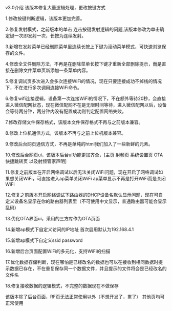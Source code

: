v3.0介绍
该版本修复大量逻辑处理，更改按键方式

1.修改按键判断逻辑，该版本更加完善。

2.修复发射模式，之前版本的单击 连击按键发射逻辑的问题,该版本修改为单击确定键一次即发射一次，长按为连续发射。

3.新增在发射菜单已经删除菜单里连续长按上下键为滚动菜单模式，可快速浏览保存的文件。

4.修改全文件删除方法，不再是在删除菜单长按下键才重新全部删除提示，而是直接在删除文件菜单页新添加一条菜单内容。

5.修复调试页多次进入会多次连接WiFi的情况，现在只要连接成功不掉线的情况下，不在进行多次调用连接WiFi命令。

6.修复wifi连接逻辑，设备第一次连接WiFi的情况下，不在额外等待20秒，会直接进入微信配网状态，现在微信配网不在是无限时间等待，进入微信配网以后，设备会等待两分钟，两分钟内没有配置成功则判定配置网络失败。

7.修改存储文件保存格式，该版本文件保存格式不再与之前版本兼容。

8.修改上位机通信方式，该版本不再与之前上位机版本兼容。

9.修改后台网页通信方式，不再是单纯的html我们加入了一些新鲜的元素。

10.修改后台网页ui，该版本后台ui功能更加齐全，[主页 射频页 系统设置页 OTA快捷跳转页 以及射频管家声明] 

11.修复之前版本在开启网络调试以后无法关闭WiFi问题，现在开启了网络调试如果想关闭WiFi，可直接进入ap菜单关闭WiFi  ap菜单显示不再是打开WiFi而是关闭WiFi

12.修复之前版本开启网络调试下路由器的DHCP设备名默认显示问题，现在可自定义设备名显示在你的路由器列表里（不可使用中文显示，普通路由器可能会显示乱码）

13.优化OTA界面ui，采用的三方库作为OTA页面

14.新增ap模式下自定义访问的IP地址 首次启用默认为192.168.4.1

15.新增ap模式下自定义ssid  password 

16.新增后台页面配置WiFi的多元化，支持WiFi的扫描

17.优化数据存储判断，现在哪怕是已经改名的数据也可以在接收到相同数据时提示数据已存在，不在重复保存同一个数据文件，并且提示的文件将会是已经改名的文件名

18.修复接收数据的逻辑模式，不完整的数据现在不做保存


该版本除了后台页面，RF页无法正常使用以外（不想开发了，累了） 其他页均可正常使用
